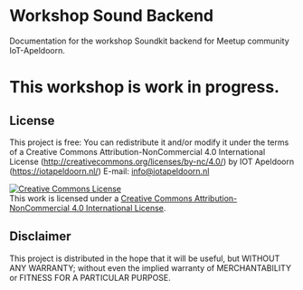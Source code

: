 # Workshop Sound Backend
Documentation for the workshop Soundkit backend for Meetup community IoT-Apeldoorn.

# This workshop is work in progress.

## License
This project is free: You can redistribute it and/or modify it under the terms of a Creative Commons Attribution-NonCommercial 4.0 International License (http://creativecommons.org/licenses/by-nc/4.0/) by IOT Apeldoorn (https://iotapeldoorn.nl/) E-mail: info@iotapeldoorn.nl

<a rel="license" href="http://creativecommons.org/licenses/by-nc/4.0/"><img alt="Creative Commons License" style="border-width:0" src="https://i.creativecommons.org/l/by-nc/4.0/88x31.png" /></a><br />This work is licensed under a <a rel="license" href="http://creativecommons.org/licenses/by-nc/4.0/">Creative Commons Attribution-NonCommercial 4.0 International License</a>.

## Disclaimer
This project is distributed in the hope that it will be useful, but WITHOUT ANY WARRANTY; without even the implied warranty of MERCHANTABILITY or FITNESS FOR A PARTICULAR PURPOSE.
  
